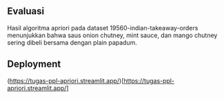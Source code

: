 ## Evaluasi

Hasil algoritma apriori pada dataset 19560-indian-takeaway-orders menunjukkan bahwa saus onion chutney, mint sauce, dan mango chutney sering dibeli bersama dengan plain papadum.

## Deployment
(https://tugas-ppl-apriori.streamlit.app/)[https://tugas-ppl-apriori.streamlit.app/]

